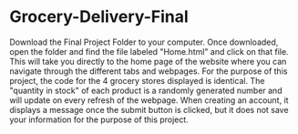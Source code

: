 # Grocery-Delivery-Final
Download the Final Project Folder to your computer. 
Once downloaded, open the folder and find the file labeled "Home.html" and click on that file.
This will take you directly to the home page of the website where you can navigate through the different tabs and webpages.
For the purpose of this project, the code for the 4 grocery stores displayed is identical.
The "quantity in stock" of each product is a randomly generated number and will update on every refresh of the webpage.
When creating an account, it displays a message once the submit button is clicked, but it does not save your information for the purpose of this project.
